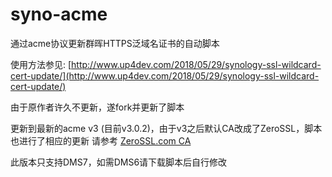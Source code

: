 # syno-acme
通过acme协议更新群晖HTTPS泛域名证书的自动脚本

使用方法参见: [http://www.up4dev.com/2018/05/29/synology-ssl-wildcard-cert-update/](http://www.up4dev.com/2018/05/29/synology-ssl-wildcard-cert-update/)

由于原作者许久不更新，遂fork并更新了脚本

更新到最新的acme v3 (目前v3.0.2)，由于v3之后默认CA改成了ZeroSSL，脚本也进行了相应的更新
请参考 [ZeroSSL.com CA](https://github.com/acmesh-official/acme.sh/wiki/ZeroSSL.com-CA)

此版本只支持DMS7，如需DMS6请下载脚本后自行修改
